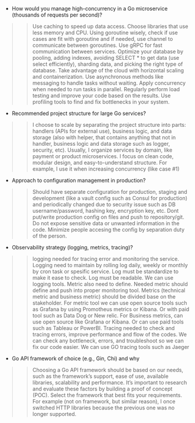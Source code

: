 - How would you manage high-concurrency in a Go microservice (thousands of requests per second)?
>>  Use caching to speed up data access. Choose libraries that use less memory and CPU. Using goroutine wisely, check if use cases are fit with goroutine and if needed, use channel to communicate between goroutines. Use gRPC for fast communication between services. Optimize your database by pooling, adding indexes, avoiding SELECT * to get data (use select efficiently), sharding data, and picking the right type of database. Take advantage of the cloud with horizontal scaling and containerization. Use asynchronous methods like messaging to handle tasks without waiting. Apply concurrency when needed to run tasks in parallel. Regularly perform load testing and improve your code based on the results. Use profiling tools to find and fix bottlenecks in your system.


- Recommended project structure for large Go services?
>> I choose to scale by separating the project structure into parts: handlers (APIs for external use), business logic, and data storage (also with helper, that contains anything that not in handler, business logic and data storage such as logger, security, etc). Usually, I organize services by domain, like payment or product microservices. I focus on clean code, modular design, and easy-to-understand structure. For example, I use it when increasing concurrency (like case #1)


- Approach to configuration management in production?
>> Should have separate configuration for production, staging and development (like a vault config such as Consul for production) and periodically changed due to security issue such as DB username/password, hashing key, encryption key, etc. Dont put/write production config on files and push to repository/git. Do not expose sensitive data or unwanted information in the code. Minimize people accesing the config by separation duty of the person. 


- Observability strategy (logging, metrics, tracing)?
>> logging needed for tracing error and monitoring the service. Logging need to maintain by rolling log daily, weekly or monthly by cron task or spesific service. Log must be standardize to make it ease to check. Log must be readable. We can use logging tools.
>> Metric also need to define. Needed metric should define and push into proper monitoring tool. Metrics (technical metric and business metric) should be divided base on the stakeholder. For metric tool we can use open source tools such as Grafana by using Promotheus metrics or Kibana. Or with paid tool such as Data Dog or New relic. For Business metrics, can use open source like Grafana or Kibana. Or can use paid tools such as Tableau or PowerBI. 
>> Tracing needed to check and tracing errors, improve performance and flow of the codes. We can check any bottleneck, errors, and troubleshoot so we can fix our code easier. We can use GO tracing tools such as Jaeger


- Go API framework of choice (e.g., Gin, Chi) and why
>> Choosing a Go API framework should be based on our needs, such as the framework’s support, ease of use, available libraries, scalability and performance. It’s important to research and evaluate these factors by building a proof of concept (POC). Select the framework that best fits your requirements. For example (not on framework, but similar reason), I once switched HTTP libraries because the previous one was no longer supported.